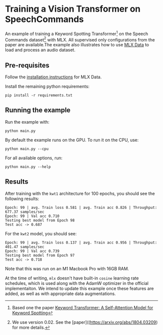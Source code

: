 # Training a Vision Transformer on SpeechCommands

An example of training a Keyword Spotting Transformer[^1] on the Speech
Commands dataset[^2] with MLX. All supervised only configurations from the
paper are available.The example also illustrates how to use [MLX
Data](https://github.com/ml-explore/mlx-data) to load and process an audio
dataset.

## Pre-requisites

Follow the [installation
instructions](https://ml-explore.github.io/mlx-data/build/html/install.html)
for MLX Data.

Install the remaining python requirements:

```
pip install -r requirements.txt
```

## Running the example

Run the example with:

```
python main.py
```

By default the example runs on the GPU. To run it on the CPU, use:

```
python main.py --cpu
```

For all available options, run:

```
python main.py --help
```

## Results

After training with the `kwt1` architecture for 100 epochs, you
should see the following results:

```
Epoch: 99 | avg. Train loss 0.581 | avg. Train acc 0.826 | Throughput: 677.37 samples/sec
Epoch: 99 | Val acc 0.710
Testing best model from Epoch 98
Test acc -> 0.687
```

For the `kwt2` model, you should see:
```
Epoch: 99 | avg. Train loss 0.137 | avg. Train acc 0.956 | Throughput: 401.47 samples/sec
Epoch: 99 | Val acc 0.739
Testing best model from Epoch 97
Test acc -> 0.718
```

Note that this was run on an M1 Macbook Pro with 16GB RAM.

At the time of writing, `mlx` doesn't have built-in `cosine` learning rate
schedules, which is used along with the AdamW optimizer in the official
implementaiton. We intend to update this example once these features are added,
as well as with appropriate data augmentations.

[^1]: Based one the paper [Keyword Transformer: A Self-Attention Model for Keyword Spotting](https://www.isca-speech.org/archive/interspeech_2021/berg21_interspeech.html)
[^2]: We use version 0.02. See the [paper]((https://arxiv.org/abs/1804.03209) for more details.
